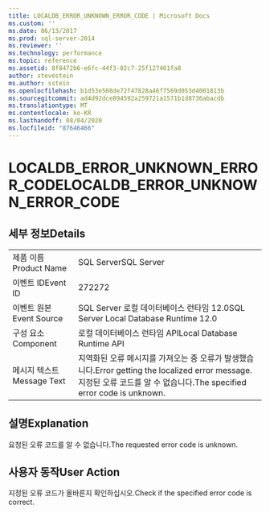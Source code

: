 ```yaml
---
title: LOCALDB_ERROR_UNKNOWN_ERROR_CODE | Microsoft Docs
ms.custom: ''
ms.date: 06/13/2017
ms.prod: sql-server-2014
ms.reviewer: ''
ms.technology: performance
ms.topic: reference
ms.assetid: 8f8472b6-e6fc-44f3-82c7-25f127461fa8
author: stevestein
ms.author: sstein
ms.openlocfilehash: b1d53e508de72f47828a46f7569d053d4001813b
ms.sourcegitcommit: ad4d92dce894592a259721a1571b1d8736abacdb
ms.translationtype: MT
ms.contentlocale: ko-KR
ms.lasthandoff: 08/04/2020
ms.locfileid: "87646466"
---
```

# <a name="localdb_error_unknown_error_code"></a><span data-ttu-id="5f17b-102">LOCALDB_ERROR_UNKNOWN_ERROR_CODE</span><span class="sxs-lookup"><span data-stu-id="5f17b-102">LOCALDB_ERROR_UNKNOWN_ERROR_CODE</span></span>
    
## <a name="details"></a><span data-ttu-id="5f17b-103">세부 정보</span><span class="sxs-lookup"><span data-stu-id="5f17b-103">Details</span></span>  
  
|||  
|-|-|  
|<span data-ttu-id="5f17b-104">제품 이름</span><span class="sxs-lookup"><span data-stu-id="5f17b-104">Product Name</span></span>|<span data-ttu-id="5f17b-105">SQL Server</span><span class="sxs-lookup"><span data-stu-id="5f17b-105">SQL Server</span></span>|  
|<span data-ttu-id="5f17b-106">이벤트 ID</span><span class="sxs-lookup"><span data-stu-id="5f17b-106">Event ID</span></span>|<span data-ttu-id="5f17b-107">272</span><span class="sxs-lookup"><span data-stu-id="5f17b-107">272</span></span>|  
|<span data-ttu-id="5f17b-108">이벤트 원본</span><span class="sxs-lookup"><span data-stu-id="5f17b-108">Event Source</span></span>|<span data-ttu-id="5f17b-109">SQL Server 로컬 데이터베이스 런타임 12.0</span><span class="sxs-lookup"><span data-stu-id="5f17b-109">SQL Server Local Database Runtime 12.0</span></span>|  
|<span data-ttu-id="5f17b-110">구성 요소</span><span class="sxs-lookup"><span data-stu-id="5f17b-110">Component</span></span>|<span data-ttu-id="5f17b-111">로컬 데이터베이스 런타임 API</span><span class="sxs-lookup"><span data-stu-id="5f17b-111">Local Database Runtime API</span></span>|  
|<span data-ttu-id="5f17b-112">메시지 텍스트</span><span class="sxs-lookup"><span data-stu-id="5f17b-112">Message Text</span></span>|<span data-ttu-id="5f17b-113">지역화된 오류 메시지를 가져오는 중 오류가 발생했습니다.</span><span class="sxs-lookup"><span data-stu-id="5f17b-113">Error getting the localized error message.</span></span> <span data-ttu-id="5f17b-114">지정된 오류 코드를 알 수 없습니다.</span><span class="sxs-lookup"><span data-stu-id="5f17b-114">The specified error code is unknown.</span></span>|  
  
## <a name="explanation"></a><span data-ttu-id="5f17b-115">설명</span><span class="sxs-lookup"><span data-stu-id="5f17b-115">Explanation</span></span>  
 <span data-ttu-id="5f17b-116">요청된 오류 코드를 알 수 없습니다.</span><span class="sxs-lookup"><span data-stu-id="5f17b-116">The requested error code is unknown.</span></span>  
  
## <a name="user-action"></a><span data-ttu-id="5f17b-117">사용자 동작</span><span class="sxs-lookup"><span data-stu-id="5f17b-117">User Action</span></span>  
 <span data-ttu-id="5f17b-118">지정된 오류 코드가 올바른지 확인하십시오.</span><span class="sxs-lookup"><span data-stu-id="5f17b-118">Check if the specified error code is correct.</span></span>  
  
  

